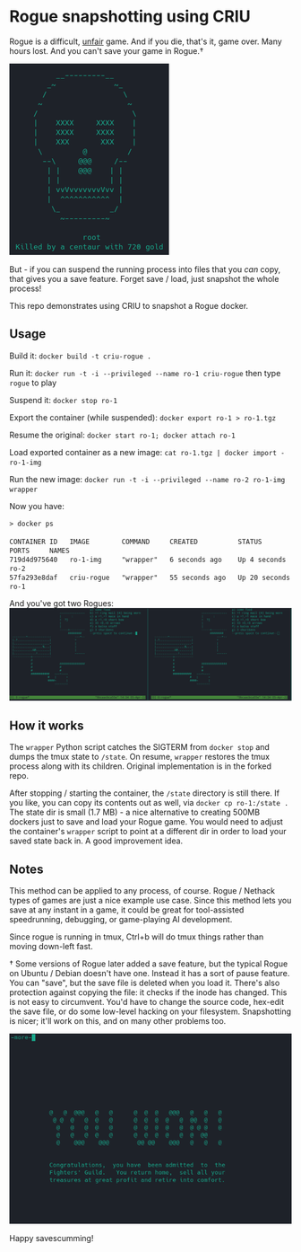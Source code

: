 # Rogue snapshotting using CRIU

Rogue is a difficult, [unfair](img/unfair.png) game. And if you die, that's it, game over. Many hours lost. And you can't save your game in Rogue.†

![rogue game over screen](img/dead_screen.png)

But - if you can suspend the running process into files that you _can_ copy, that gives you a save feature. Forget save / load, just snapshot the whole process! 

This repo demonstrates using CRIU to snapshot a Rogue docker.

## Usage

Build it: `docker build -t criu-rogue .`

Run it: `docker run -t -i --privileged --name ro-1 criu-rogue` then type `rogue` to play

Suspend it: `docker stop ro-1`

Export the container (while suspended): `docker export ro-1 > ro-1.tgz` 

Resume the original: `docker start ro-1; docker attach ro-1`

Load exported container as a new image: `cat ro-1.tgz | docker import - ro-1-img`

Run the new image: `docker run -t -i --privileged --name ro-2 ro-1-img wrapper`

Now you have:

```
> docker ps

CONTAINER ID   IMAGE        COMMAND     CREATED          STATUS          PORTS     NAMES
719d4d975640   ro-1-img     "wrapper"   6 seconds ago    Up 4 seconds              ro-2
57fa293e8daf   criu-rogue   "wrapper"   55 seconds ago   Up 20 seconds             ro-1
```

And you've got two Rogues:
![two copies of the same rogue game](img/double-rogue.png)

## How it works

The `wrapper` Python script catches the SIGTERM from `docker stop` and dumps the tmux state to `/state`. On resume, `wrapper` restores the tmux process along with its children. Original implementation is in the forked repo.

After stopping / starting the container, the `/state` directory is still there. If you like, you can copy its contents out as well, via `docker cp ro-1:/state .` The state dir is small (1.7 MB) - a nice alternative to creating 500MB dockers just to save and load your Rogue game. You would need to adjust the container's `wrapper` script to point at a different dir in order to load your saved state back in. A good improvement idea.

## Notes

This method can be applied to any process, of course. Rogue / Nethack types of games are just a nice example use case. Since this method lets you save at any instant in a game, it could be great for tool-assisted speedrunning, debugging, or game-playing AI development.

Since rogue is running in tmux, Ctrl+b will do tmux things rather than moving down-left fast.

† Some versions of Rogue later added a save feature, but the typical Rogue on Ubuntu / Debian doesn't have one. Instead it has a sort of pause feature. You can "save", but the save file is deleted when you load it. There's also protection against copying the file: it checks if the inode has changed. This is not easy to circumvent. You'd have to change the source code, hex-edit the save file, or do some low-level hacking on your filesystem. Snapshotting is nicer; it'll work on this, and on many other problems too.

![rogue win screen](img/win.png)

Happy savescumming!
